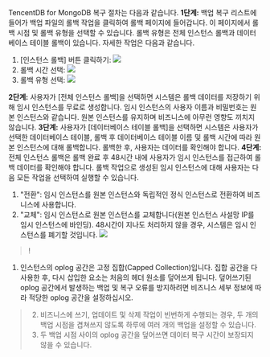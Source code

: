 TencentDB for MongoDB 복구 절차는 다음과 같습니다.
**1단계:** 백업 복구 리스트에 들어가 백업 파일의 롤백 작업을 클릭하여 롤백 페이지에 들어갑니다. 이 페이지에서 롤백 시점 및 롤백 유형을 선택할 수 있습니다. 롤백 유형은 전체 인스턴스 롤백과 데이터베이스 테이블 롤백이 있습니다. 자세한 작업은 다음과 같습니다.
1. [인스턴스 롤백] 버튼 클릭하기:
![](https://main.qcloudimg.com/raw/f68d404c4b720bd04356485dae1bcd5a.png)
2. 롤백 시간 선택:
![](https://main.qcloudimg.com/raw/e8c3e96de22e7123cf5b79b8e5d87d9e.png)
3. 롤백 유형 선택:
![](https://main.qcloudimg.com/raw/72776d49399432f30726af3c93df069d.png)

**2단계:** 사용자가 [전체 인스턴스 롤백]을 선택하면 시스템은 롤백 데이터를 저장하기 위해 임시 인스턴스를 무료로 생성합니다. 임시 인스턴스의 사용자 이름과 비밀번호는 원본 인스턴스와 같습니다. 원본 인스턴스를 유지하며 비즈니스에 아무런 영향도 끼치지 않습니다.
**3단계:** 사용자가 [데이터베이스 테이블 롤백]을 선택하면 시스템은 사용자가 선택한 데이터베이스 테이블, 롤백 후 데이터베이스 테이블 이름 및 롤백 시간에 따라 원본 인스턴스에 대해 롤백합니다. 롤백한 후, 사용자는 데이터를 확인해야 합니다.
**4단계:** 전체 인스턴스 롤백은 롤백 완료 후 48시간 내에 사용자가 임시 인스턴스를 접근하여 롤백 데이터를 확인해야 합니다.
롤백 작업으로 생성된 임시 인스턴스에 대해 사용자는 다음 모든 작업을 선택하여 실행할 수 있습니다.
1.  "전환": 임시 인스턴스를 원본 인스턴스와 독립적인 정식 인스턴스로 전환하여 비즈니스에 사용합니다.
2. "교체": 임시 인스턴스로 원본 인스턴스를 교체합니다(원본 인스턴스 사설망 IP를 임시 인스턴스에 바인딩).
48시간이 지나도 처리하지 않을 경우, 시스템은 임시 인스턴스를 폐기할 것입니다.
![](https://mc.qcloudimg.com/static/img/4729ddc8384362dfb9a601343e928807/huifu2.png)


>!
1. 인스턴스의 oplog 공간은 고정 집합(Capped Collection)입니다. 집합 공간을 다 사용한 후, 다시 삽입한 요소는 처음의 헤더 원소를 덮어쓰게 됩니다. 덮어쓰기된 oplog 공간에서 발생하는 백업 및 복구 오류를 방지하려면 비즈니스 세부 정보에 따라 적당한 oplog 공간을 설정하십시오.
>2. 비즈니스에 쓰기, 업데이트 및 삭제 작업이 빈번하게 수행되는 경우, 두 개의 백업 시점을 겹쳐쓰지 않도록 하루에 여러 개의 백업을 설정할 수 있습니다.
>3. 두 백업 시점 사이의 oplog 공간을 덮어쓰면 데이터 복구 시간이 보장되지 않을 수 있습니다.
